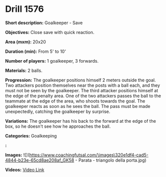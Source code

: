 # Drill 1576

**Short description:**
Goalkeeper - Save

**Objectives:**
Close save with quick reaction.

**Area (mxm):**
20x20

**Duration (min):**
From 5' to 10'

**Number of players:**
1 goalkeeper, 3 forwards.

**Materials:**
2 balls.

**Progression:**
The goalkeeper positions himself 2 meters outside the goal. Two attackers position themselves near the posts with a ball each, and they must not be seen by the goalkeeper. The third attacker positions himself at the edge of the penalty area. One of the two attackers passes the ball to the teammate at the edge of the area, who shoots towards the goal. The goalkeeper reacts as soon as he sees the ball. The pass must be made unexpectedly, catching the goalkeeper by surprise.

**Variations:**
The goalkeeper has his back to the forward at the edge of the box, so he doesn't see how he approaches the ball.

**Categories:**
Goalkeeping

**:**


**Images:**
![](https://www.coachingfutsal.com/\images\320e1df4-cad5-4844-b23e-65cd8ae208af_GK58 - Parata - triangolo della porta.jpg)

**Videos:**
[Video Link](https://www.youtube.com/embed/m4zPfkMd0M4)

